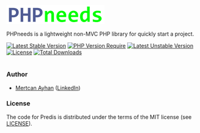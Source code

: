 ![PHPneeds Logo](/storage/images/logo_256x50.png)

PHPneeds is a lightweight non-MVC PHP library for quickly start a project.

[![Latest Stable Version](http://poser.pugx.org/mertowitch/phpneeds/v)](https://packagist.org/packages/mertowitch/phpneeds)
[![PHP Version Require](http://poser.pugx.org/mertowitch/phpneeds/require/php)](https://packagist.org/packages/mertowitch/phpneeds)
[![Latest Unstable Version](http://poser.pugx.org/mertowitch/phpneeds/v/unstable)](https://packagist.org/packages/mertowitch/phpneeds)
[![License](http://poser.pugx.org/mertowitch/phpneeds/license)](https://packagist.org/packages/mertowitch/phpneeds)
[![Total Downloads](http://poser.pugx.org/mertowitch/phpneeds/downloads)](https://packagist.org/packages/mertowitch/phpneeds)

#

### Author
- [Mertcan Ayhan](mailto:mertowitch@gmail.com) ([LinkedIn](https://www.linkedin.com/in/mertcan-ayhan/))

### License
The code for Predis is distributed under the terms of the MIT license (see [LICENSE](LICENSE)).

[ico-version]: https://img.shields.io/packagist/v/mertowitch/phpneeds.svg?style=flat-square
[ico-license]: https://img.shields.io/badge/license-MIT-brightgreen.svg?style=flat-square
[ico-downloads]: https://img.shields.io/packagist/dt/mertowitch/phpneeds.svg?style=flat-square
[ico-activity]: https://img.shields.io/github/commit-activity/m/mertowitch/phpneeds

[link-packagist]: https://packagist.org/packages/mertowitch/phpneeds
[link-downloads]: https://packagist.org/packages/mertowitch/phpneeds

